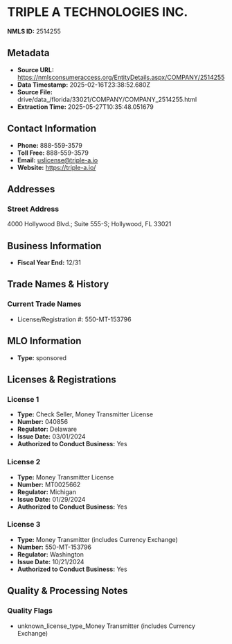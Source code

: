 # TRIPLE A TECHNOLOGIES INC.

**NMLS ID:** 2514255

## Metadata
- **Source URL:** https://nmlsconsumeraccess.org/EntityDetails.aspx/COMPANY/2514255
- **Data Timestamp:** 2025-02-16T23:38:52.680Z
- **Source File:** drive/data_/florida/33021/COMPANY/COMPANY_2514255.html
- **Extraction Time:** 2025-05-27T10:35:48.051679

## Contact Information
- **Phone:** 888-559-3579
- **Toll Free:** 888-559-3579
- **Email:** uslicense@triple-a.io
- **Website:** https://triple-a.io/

## Addresses
### Street Address
4000 Hollywood Blvd.; Suite 555-S; Hollywood, FL 33021

## Business Information
- **Fiscal Year End:** 12/31

## Trade Names & History
### Current Trade Names
- License/Registration #: 550-MT-153796

## MLO Information
- **Type:** sponsored

## Licenses & Registrations

### License 1
- **Type:** Check Seller, Money Transmitter License
- **Number:** 040856
- **Regulator:** Delaware
- **Issue Date:** 03/01/2024
- **Authorized to Conduct Business:** Yes

### License 2
- **Type:** Money Transmitter License
- **Number:** MT0025662
- **Regulator:** Michigan
- **Issue Date:** 01/29/2024
- **Authorized to Conduct Business:** Yes

### License 3
- **Type:** Money Transmitter (includes Currency Exchange)
- **Number:** 550-MT-153796
- **Regulator:** Washington
- **Issue Date:** 10/21/2024
- **Authorized to Conduct Business:** Yes

## Quality & Processing Notes
### Quality Flags
- unknown_license_type_Money Transmitter (includes Currency Exchange)
